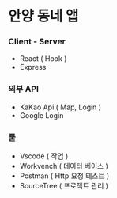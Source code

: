 # 안양 동네 앱

### Client - Server

-   React ( Hook )
-   Express

### 외부 API

-   KaKao Api ( Map, Login )
-   Google Login

### 툴

-   Vscode ( 작업 )
-   Workvench ( 데이터 베이스 )
-   Postman ( Http 요청 테스트 )
-   SourceTree ( 프로젝트 관리 )
